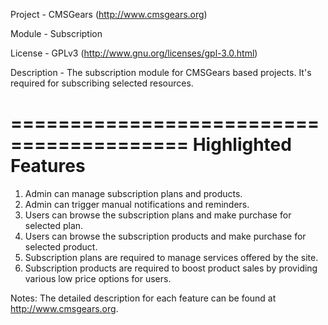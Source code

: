 Project 	- CMSGears (http://www.cmsgears.org)

Module  	- Subscription

License 	- GPLv3 (http://www.gnu.org/licenses/gpl-3.0.html)

Description - The subscription module for CMSGears based projects. It's required for subscribing selected resources.

=========================================
Highlighted Features
=========================================
1. Admin can manage subscription plans and products.
2. Admin can trigger manual notifications and reminders.
3. Users can browse the subscription plans and make purchase for selected plan.
4. Users can browse the subscription products and make purchase for selected product.
5. Subscription plans are required to manage services offered by the site.
6. Subscription products are required to boost product sales by providing various low price options for users.

Notes: The detailed description for each feature can be found at http://www.cmsgears.org.